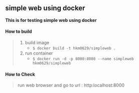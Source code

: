 ## simple web using docker



**This is for testing simple web using docker**



#### How to build

> 1. build image
>    * `$ docker build -t hkm0629/simpleweb .`
> 2. run container
>    * `$ docker run -d -p 8000:8080 --name simpleweb hkm0629/simpleweb`



#### How to Check

>run web browser and go to url : http:localhost:8000

